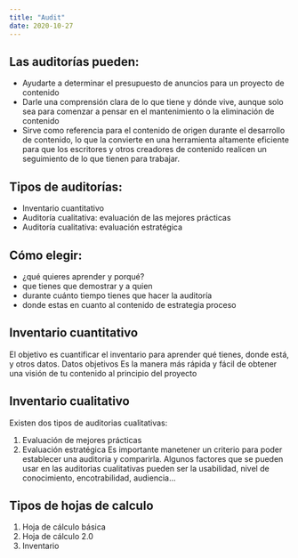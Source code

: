 ```yaml
---
title: "Audit"
date: 2020-10-27
---
```


## Las auditorías pueden:

* Ayudarte a determinar el presupuesto de anuncios para un proyecto de contenido
* Darle una comprensión clara de lo que tiene y dónde vive, aunque solo sea para comenzar a pensar en el mantenimiento o la eliminación de contenido
* Sirve como referencia para el contenido de origen durante el desarrollo de contenido, lo que la convierte en una herramienta altamente eficiente para que los escritores y otros creadores de contenido realicen un seguimiento de lo que tienen para trabajar.

## Tipos de auditorías:

* Inventario cuantitativo
* Auditoría cualitativa: evaluación de las mejores prácticas
* Auditoría cualitativa: evaluación estratégica

## Cómo elegir:

* ¿qué quieres aprender y porqué?
* que tienes que demostrar y a quien
* durante cuánto tiempo tienes que hacer la auditoría
* donde estas en cuanto al contenido de estrategia proceso

## Inventario cuantitativo

El objetivo es cuantificar el inventario para aprender qué tienes, donde está, y otros datos. Datos objetivos
Es la manera más rápida y fácil de obtener una visión de tu contenido al principio del proyecto

## Inventario cualitativo

Existen dos tipos de auditorias cualitativas:
1. Evaluación de mejores prácticas
2. Evaluación estratégica
Es importante manetener un criterio para poder establecer una auditoria y comparirla. 
Algunos factores que se pueden usar en las auditorias cualitativas pueden ser la usabilidad, nivel de conocimiento, encotrabilidad, audiencia...

## Tipos de hojas de calculo

1. Hoja de cálculo básica
2. Hoja de cálculo 2.0
3. Inventario
